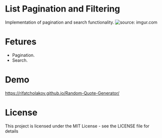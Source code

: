 # List Pagination and Filtering
Implementation of pagination and search functionality.
<img src="https://i.imgur.com/fZa0GaG.png" title="source: imgur.com" />
# Fetures
* Pagination.
* Search.

# Demo
https://rifatcholakov.github.io/Random-Quote-Generator/

# License
This project is licensed under the MIT License - see the LICENSE file for details

